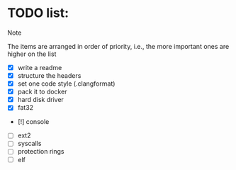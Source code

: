 # TODO list:
> [!NOTE]
> The items are arranged in order of priority, i.e., the more important ones are higher on the list

- [x] write a readme
- [x] structure the headers
- [x] set one code style (.clangformat)
- [x] pack it to docker
- [x] hard disk driver
- [x] fat32
- [!] console
- [ ] ext2
- [ ] syscalls
- [ ] protection rings
- [ ] elf
